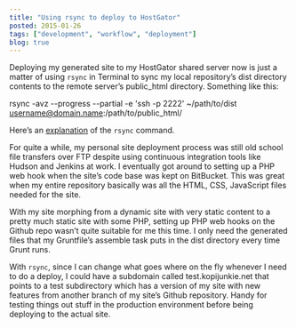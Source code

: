 ```yaml
---
title: "Using rsync to deploy to HostGator"
posted: 2015-01-26
tags: ["development", "workflow", "deployment"]
blog: true
---
```


Deploying my generated site to my HostGator shared server now is just a matter of using `rsync` in Terminal to sync my local repository’s dist directory contents to the remote server’s public_html directory. Something like this:

  rsync -avz --progress --partial -e 'ssh -p 2222' ~/path/to/dist username@domain.name:/path/to/public_html/

Here’s an [explanation](http://explainshell.com/explain?cmd=rsync+-avz+--progress+--partial+-e) of the `rsync` command.

For quite a while, my personal site deployment process was still old school file transfers over FTP despite using continuous integration tools like Hudson and Jenkins at work. I eventually got around to setting up a PHP web hook when the site’s code base was kept on BitBucket. This was great when my entire repository basically was all the HTML, CSS, JavaScript files needed for the site.

With my site morphing from a dynamic site with very static content to a pretty much static site with some PHP, setting up PHP web hooks on the Github repo wasn’t quite suitable for me this time. I only need the generated files that my Gruntfile’s assemble task puts in the dist directory every time Grunt runs.

With `rsync`, since I can change what goes where on the fly whenever I need to do a deploy, I could have a subdomain called test.kopijunkie.net that points to a test subdirectory which has a version of my site with new features from another branch of my site’s Github repository. Handy for testing things out stuff in the production environment before being deploying to the actual site.
